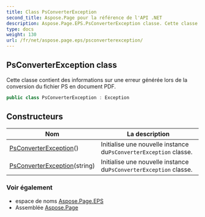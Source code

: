 ```yaml
---
title: Class PsConverterException
second_title: Aspose.Page pour la référence de l'API .NET
description: Aspose.Page.EPS.PsConverterException classe. Cette classe contient des informations sur une erreur générée lors de la conversion du fichier PS en document PDF.
type: docs
weight: 130
url: /fr/net/aspose.page.eps/psconverterexception/
---
```

## PsConverterException class

Cette classe contient des informations sur une erreur générée lors de la conversion du fichier PS en document PDF.

```csharp
public class PsConverterException : Exception
```

## Constructeurs

| Nom | La description |
| --- | --- |
| [PsConverterException](psconverterexception/#constructor)() | Initialise une nouvelle instance du`PsConverterException` classe. |
| [PsConverterException](psconverterexception/#constructor_1)(string) | Initialise une nouvelle instance du`PsConverterException` classe. |

### Voir également

* espace de noms [Aspose.Page.EPS](../../aspose.page.eps/)
* Assemblée [Aspose.Page](../../)


